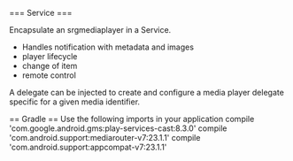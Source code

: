 === Service ===

Encapsulate an srgmediaplayer in a Service.
- Handles notification with metadata and images
- player lifecycle
- change of item
- remote control

A delegate can be injected to create and configure a media player delegate specific for a given media
identifier.

== Gradle ==
Use the following imports in your application
compile 'com.google.android.gms:play-services-cast:8.3.0'
compile 'com.android.support:mediarouter-v7:23.1.1'
compile 'com.android.support:appcompat-v7:23.1.1'